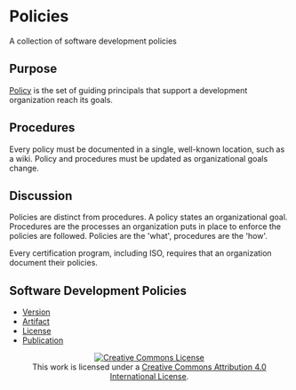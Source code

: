 # Policies
A collection of software development policies

## Purpose
[Policy](https://en.wikipedia.org/wiki/Policy) is the set of guiding principals that support a
development organization reach its goals.

## Procedures
Every policy must be documented in a single, well-known location, such as a wiki.  Policy and
procedures must be updated as organizational goals change.

## Discussion
Policies are distinct from procedures.  A policy states an organizational goal.  Procedures are the
processes an organization puts in place to enforce the policies are followed.
Policies are the 'what', procedures are the 'how'.

Every certification program, including ISO, requires that an organization document their policies.

## Software Development Policies
- [Version](./version.md)
- [Artifact](./artifact.md)
- [License](./license.md)
- [Publication](./publication.md)

<p align="center">
  <a rel="license" href="http://creativecommons.org/licenses/by/4.0/"><img alt="Creative Commons License" style="border-width:0" src="https://i.creativecommons.org/l/by/4.0/88x31.png"/></a>
  <br />
  This work is licensed under a <a rel="license" href="http://creativecommons.org/licenses/by/4.0/">Creative Commons Attribution 4.0 International License</a>.
</p>
